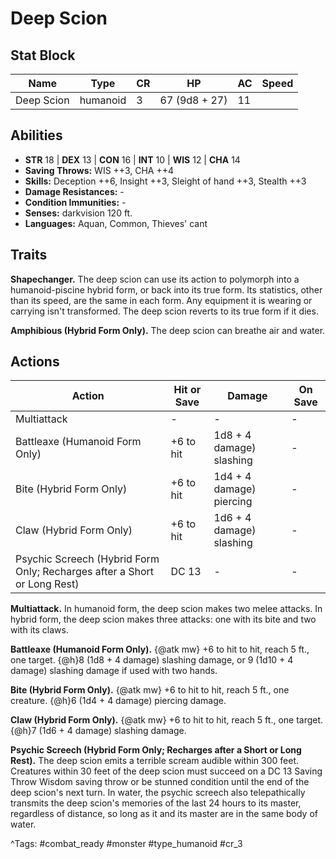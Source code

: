# Deep Scion

## Stat Block

| Name | Type | CR | HP | AC | Speed |
|------|------|----|----|----|-------|
| Deep Scion | humanoid | 3 | 67 (9d8 + 27) | 11 |  |

## Abilities

- **STR** 18 | **DEX** 13 | **CON** 16 | **INT** 10 | **WIS** 12 | **CHA** 14
- **Saving Throws:** WIS ++3, CHA ++4  
- **Skills:** Deception ++6, Insight ++3, Sleight of hand ++3, Stealth ++3  
- **Damage Resistances:** -  
- **Condition Immunities:** -  
- **Senses:** darkvision 120 ft.  
- **Languages:** Aquan, Common, Thieves' cant

## Traits

**Shapechanger.** The deep scion can use its action to polymorph into a humanoid-piscine hybrid form, or back into its true form. Its statistics, other than its speed, are the same in each form. Any equipment it is wearing or carrying isn't transformed. The deep scion reverts to its true form if it dies.

**Amphibious (Hybrid Form Only).** The deep scion can breathe air and water.


## Actions

| Action | Hit or Save | Damage | On Save |
|--------|--------------|--------|----------|
| Multiattack | - | - | - |
| Battleaxe (Humanoid Form Only) | +6 to hit | 1d8 + 4 damage) slashing | - |
| Bite (Hybrid Form Only) | +6 to hit | 1d4 + 4 damage) piercing | - |
| Claw (Hybrid Form Only) | +6 to hit | 1d6 + 4 damage) slashing | - |
| Psychic Screech (Hybrid Form Only; Recharges after a Short or Long Rest) | DC 13 | - | - |

**Multiattack.** In humanoid form, the deep scion makes two melee attacks. In hybrid form, the deep scion makes three attacks: one with its bite and two with its claws.

**Battleaxe (Humanoid Form Only).** {@atk mw} +6 to hit to hit, reach 5 ft., one target. {@h}8 (1d8 + 4 damage) slashing damage, or 9 (1d10 + 4 damage) slashing damage if used with two hands.

**Bite (Hybrid Form Only).** {@atk mw} +6 to hit to hit, reach 5 ft., one creature. {@h}6 (1d4 + 4 damage) piercing damage.

**Claw (Hybrid Form Only).** {@atk mw} +6 to hit to hit, reach 5 ft., one target. {@h}7 (1d6 + 4 damage) slashing damage.

**Psychic Screech (Hybrid Form Only; Recharges after a Short or Long Rest).** The deep scion emits a terrible scream audible within 300 feet. Creatures within 30 feet of the deep scion must succeed on a DC 13 Saving Throw Wisdom saving throw or be stunned condition until the end of the deep scion's next turn. In water, the psychic screech also telepathically transmits the deep scion's memories of the last 24 hours to its master, regardless of distance, so long as it and its master are in the same body of water.


^Tags: #combat_ready #monster #type_humanoid #cr_3
